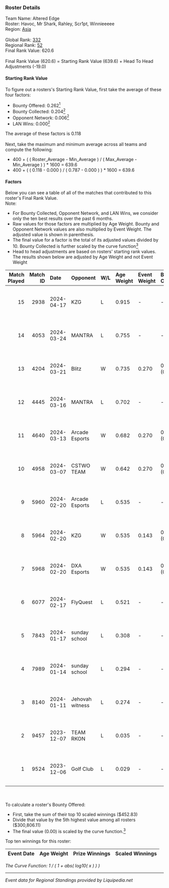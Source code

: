 ### Roster Details<br />
Team Name: Altered Edge<br />
Roster: Havoc, Mr Shark, Rahley, Scr1pt, Winnieeeee<br />
Region: [Asia]( ../standings_asia.md)<br />
<br />
Global Rank: [332](../standings_global.md)<br />
Regional Rank: [52]( ../standings_asia.md)<br />
Final Rank Value:  620.6<br />
<br />
Final Rank Value (620.6) = Starting Rank Value (639.6) + Head To Head Adjustments (-19.0)<br />

#### Starting Rank Value<br />
To figure out a rosters's Starting Rank Value, first take the average of these four factors:<br />
- Bounty Offered: 0.262[<sup>1</sup>](#table2)
- Bounty Collected: 0.204[<sup>2</sup>](#table1)
- Opponent Network: 0.006[<sup>2</sup>](#table1)
- LAN Wins: 0.000[<sup>2</sup>](#table1)

The average of these factors is 0.118<br />
<br />
Next, take the maximum and minimum average across all teams and compute the following:<br />
- 400 + ( ( Roster_Average - Min_Average ) / ( Max_Average - Min_Average ) ) * 1600 = 639.6
- 400 + ( ( 0.118 - 0.000 ) / ( 0.787 - 0.000 ) ) * 1600 = 639.6


#### Factors<br />
Below you can see a table of all of the matches that contributed to this roster's Final Rank Value.<br />
Note:<br />

- For Bounty Collected, Opponent Network, and LAN Wins, we consider only the ten best results over the past 6 months.
- Raw values for those factors are multiplied by Age Weight. Bounty and Opponent Network values are also multiplied by Event Weight. The adjusted value is shown in parenthesis.
- The final value for a factor is the total of its adjusted values divided by 10. Bounty Collected is further scaled by the curve function[<sup>3</sup>](#curveFunction)
- Head to head adjustments are based on rosters' starting rank values. The results shown below are adjusted by Age Weight and not Event Weight
<span id="table1"></span><br />


| Match Played | Match ID | Date       | Opponent        | W/L | Age Weight | Event Weight | Bounty Collected | Opponent Network | LAN Wins  | H2H Adj. | Roster                                      |
| -: | -: | :- | :- | :- | :- | :- | :- | :- | :- | -: | :- |
|           15 |     2938 | 2024-04-17 | KZG             | L   | 0.915      | -            | -                | -                | -         |   -11.89 | Havoc, Mr Shark, Rahley, Scr1pt, Winnieeeee |
|           14 |     4053 | 2024-03-24 | MANTRA          | L   | 0.755      | -            | -                | -                | -         |   -10.44 | Havoc, Mr Shark, Rahley, Scr1pt, Winnieeeee |
|           13 |     4204 | 2024-03-21 | Blitz           | W   | 0.735      | 0.270        | 0.000 (0.000)    | 0.089 (0.018)    | 0 (0.000) |     6.95 | Havoc, Mr Shark, Rahley, Scr1pt, Winnieeeee |
|           12 |     4445 | 2024-03-16 | MANTRA          | L   | 0.702      | -            | -                | -                | -         |   -10.14 | Havoc, Mr Shark, Rahley, Scr1pt, Winnieeeee |
|           11 |     4640 | 2024-03-13 | Arcade Esports  | W   | 0.682      | 0.270        | 0.000 (0.000)    | 0.018 (0.003)    | 0 (0.000) |     4.38 | Havoc, Mr Shark, Rahley, Scr1pt, Winnieeeee |
|           10 |     4958 | 2024-03-07 | CSTWO TEAM      | W   | 0.642      | 0.270        | 0.000 (0.000)    | 0.018 (0.003)    | 0 (0.000) |     4.18 | Havoc, Mr Shark, Rahley, Scr1pt, Winnieeeee |
|            9 |     5960 | 2024-02-20 | Arcade Esports  | L   | 0.535      | -            | -                | -                | -         |    -6.59 | BROJVHS, Havoc, luffy, Mr Shark, Winnieeeee |
|            8 |     5964 | 2024-02-20 | KZG             | W   | 0.535      | 0.143        | 0.011 (0.001)    | 0.223 (0.017)    | 0 (0.000) |    10.51 | BROJVHS, Havoc, luffy, Mr Shark, Winnieeeee |
|            7 |     5968 | 2024-02-20 | DXA Esports     | W   | 0.535      | 0.143        | 0.005 (0.000)    | 0.196 (0.015)    | 0 (0.000) |    10.08 | BROJVHS, Havoc, luffy, Mr Shark, Winnieeeee |
|            6 |     6077 | 2024-02-17 | FlyQuest        | L   | 0.521      | -            | -                | -                | -         |    -0.18 | Havoc, Mr Shark, Rahley, Scr1pt, Winnieeeee |
|            5 |     7843 | 2024-01-17 | sunday school   | L   | 0.308      | -            | -                | -                | -         |    -4.27 | ElephanT, Havoc, Rahley, Scr1pt, Winnieeeee |
|            4 |     7989 | 2024-01-14 | sunday school   | L   | 0.294      | -            | -                | -                | -         |    -4.19 | ElephanT, Havoc, Rahley, Scr1pt, Winnieeeee |
|            3 |     8140 | 2024-01-11 | Jehovah witness | L   | 0.274      | -            | -                | -                | -         |    -5.96 | ElephanT, Havoc, Rahley, Scr1pt, Winnieeeee |
|            2 |     9457 | 2023-12-07 | TEAM RKON       | L   | 0.035      | -            | -                | -                | -         |    -0.77 | ElephanT, Havoc, Rahley, Scr1pt, Winnieeeee |
|            1 |     9524 | 2023-12-06 | Golf Club       | L   | 0.029      | -            | -                | -                | -         |    -0.65 | ElephanT, Havoc, Rahley, Scr1pt, Winnieeeee |

<br />
<span id="table2"></span><br />
To calculate a roster's Bounty Offered:<br />

- First, take the sum of their top 10 scaled winnings ($452.83)
- Divide that value by the 5th highest value among all rosters ($300,806.11)
- The final value (0.00) is scaled by the curve function.[<sup>3</sup>](#curveFunction)

Top ten winnings for this roster:<br />

| Event Date | Age Weight | Prize Winnings | Scaled Winnings |
| :- | -: | :- | :- |


<span id="curveFunction"></span>_The Curve Function: 1 / ( 1 + abs( log10( x ) ) )_<br />

---
_Event data for Regional Standings provided by Liquipedia.net_<br />
